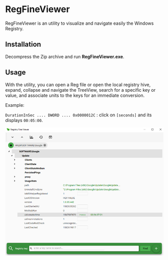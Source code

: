 # RegFineViewer
RegFineViewer is an utility to visualize and navigate easily the Windows Registry.

## Installation

Decompress the Zip archive and run **RegFineViewer.exe**.

## Usage

With the utility, you can open a Reg file or open the local registry hive, expand, collapse and navigate the TreeView, search for a specific key or value, 
and associate units to the keys for an immediate conversion.

Example:

`DurationInSec .... DWORD .... 0x0000012C` : click on `[seconds]` and its displays `00:05:00`.

![Screenshot](RegFineViewer.png)
